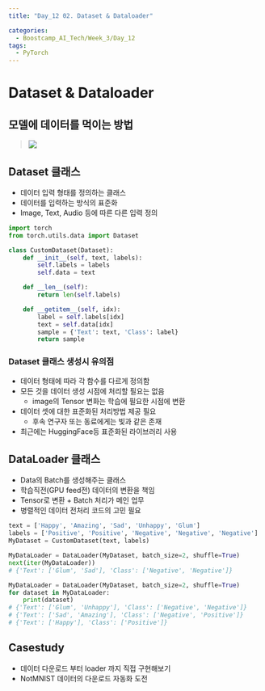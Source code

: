 ```yaml
---
title: "Day_12 02. Dataset & Dataloader"

categories:
  - Boostcamp_AI_Tech/Week_3/Day_12
tags:
  - PyTorch
---
```


# Dataset & Dataloader

## 모델에 데이터를 먹이는 방법

> ![]({{site.url}}/assets/images/2021-08-18-10-41-52.png)

## Dataset 클래스

- 데이터 입력 형태를 정의하는 클래스
- 데이터를 입력하는 방식의 표준화
- Image, Text, Audio 등에 따른 다른 입력 정의

```python
import torch
from torch.utils.data import Dataset

class CustomDataset(Dataset):
    def __init__(self, text, labels):
        self.labels = labels
        self.data = text

    def __len__(self):
        return len(self.labels)

    def __getitem__(self, idx):
        label = self.labels[idx]
        text = self.data[idx]
        sample = {'Text': text, 'Class': label}
        return sample
```

### Dataset 클래스 생성시 유의점

- 데이터 형태에 따라 각 함수를 다르게 정의함
- 모든 것을 데이터 생성 시점에 처리할 필요는 없음
  - image의 Tensor 변화는 학습에 필요한 시점에 변환
- 데이터 셋에 대한 표준화된 처리방법 제공 필요
  - 후속 연구자 또는 동료에게는 빛과 같은 존재
- 최근에는 HuggingFace등 표준화된 라이브러리 사용

## DataLoader 클래스

- Data의 Batch를 생성해주는 클래스
- 학습직전(GPU feed전) 데이터의 변환을 책임
- Tensor로 변환 + Batch 처리가 메인 업무
- 병렬적인 데이터 전처리 코드의 고민 필요

```python
text = ['Happy', 'Amazing', 'Sad', 'Unhappy', 'Glum']
labels = ['Positive', 'Positive', 'Negative', 'Negative', 'Negative']
MyDataset = CustomDataset(text, labels)

MyDataLoader = DataLoader(MyDataset, batch_size=2, shuffle=True)
next(iter(MyDataLoader))
# {'Text': ['Glum', 'Sad'], 'Class': ['Negative', 'Negative']}

MyDataLoader = DataLoader(MyDataset, batch_size=2, shuffle=True)
for dataset in MyDataLoader:
    print(dataset)
# {'Text': ['Glum', 'Unhappy'], 'Class': ['Negative', 'Negative']}
# {'Text': ['Sad', 'Amazing'], 'Class': ['Negative', 'Positive']}
# {'Text': ['Happy'], 'Class': ['Positive']}
```

## Casestudy

- 데이터 다운로드 부터 loader 까지 직접 구현해보기
- NotMNIST 데이터의 다운로드 자동화 도전
